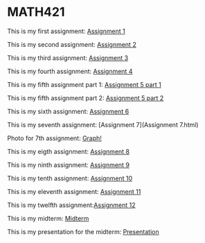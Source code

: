 # MATH421
 
This is my first assignment: [Assignment 1](Assignment1.html) 

This is my second assignment: [Assignment 2](Assignment2.html) 

This is my third assignment: [Assignment 3](Assignment3.html)

This is my fourth assignment: [Assignment 4](Assignment4.html)

This is my fifth assignment part 1: [Assignment 5 part 1](Assignment5_part1.html)

This is my fifth assignment part 2: [Assignment 5 part 2](Assignment5_part2.html)

This is my sixth assignment: [Assignment 6](Assignment6.html) 

This is my seventh assignment: [Assignment 7](Assignment 7.html)

Photo for 7th assignment: [Graph!](Graph!.png)

This is my eigth assignment: [Assignment 8](Assignment8.html)

This is my ninth assignment: [Assignment 9](Assignment9.html)

This is my tenth assignment: [Assignment 10](assignment10.html)

This is my eleventh assignment: [Assignment 11](assignment11.html)

This is my twelfth assignment:[Assignment 12](assignment12.html)

This is my midterm: [Midterm](midterm_tab.html)

This is my presentation for the midterm: [Presentation](presentationmidterm.html)